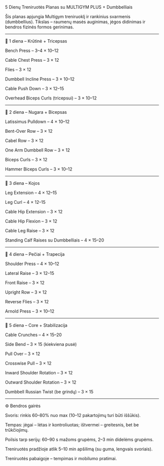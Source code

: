 5 Dienų Treniruotės Planas su MULTIGYM PLUS + Dumbbelliais

Šis planas apjungia Multigym treniruoklį ir rankinius svarmenis (dumbbellius).
Tikslas – raumenų masės auginimas, jėgos didinimas ir bendros fizinės formos gerinimas.


---

📅 1 diena – Krūtinė + Tricepsas

Bench Press – 3–4 × 10–12

Cable Chest Press – 3 × 12

Flies – 3 × 12

Dumbbell Incline Press – 3 × 10–12

Cable Push Down – 3 × 12–15

Overhead Biceps Curls (tricepsui) – 3 × 10–12



---

📅 2 diena – Nugara + Bicepsas

Latissimus Pulldown – 4 × 10–12

Bent-Over Row – 3 × 12

Cabel Row – 3 × 12

One Arm Dumbbell Row – 3 × 12

Biceps Curls – 3 × 12

Hammer Biceps Curls – 3 × 10–12



---

📅 3 diena – Kojos

Leg Extension – 4 × 12–15

Leg Curl – 4 × 12–15

Cable Hip Extension – 3 × 12

Cable Hip Flexion – 3 × 12

Cable Leg Raise – 3 × 12

Standing Calf Raises su Dumbbelliais – 4 × 15–20



---

📅 4 diena – Pečiai + Trapecija

Shoulder Press – 4 × 10–12

Lateral Raise – 3 × 12–15

Front Raise – 3 × 12

Upright Row – 3 × 12

Reverse Flies – 3 × 12

Arnold Press – 3 × 10–12



---

📅 5 diena – Core + Stabilizacija

Cable Crunches – 4 × 15–20

Side Bend – 3 × 15 (kiekviena pusė)

Pull Over – 3 × 12

Crosswise Pull – 3 × 12

Inward Shoulder Rotation – 3 × 12

Outward Shoulder Rotation – 3 × 12

Dumbbell Russian Twist (be grindų) – 3 × 15



---

⚙️ Bendros gairės

Svoris: rinkis 60–80% nuo max (10–12 pakartojimų turi būti iššūkis).

Tempas: jėgai – lėtas ir kontroliuotas; ištvermei – greitesnis, bet be trūkčiojimų.

Poilsis tarp serijų: 60–90 s mažoms grupėms, 2–3 min didelėms grupėms.

Treniruotės pradžioje atlik 5–10 min apšilimą (su guma, lengvais svoriais).

Treniruotės pabaigoje – tempimas ir mobilumo pratimai.



